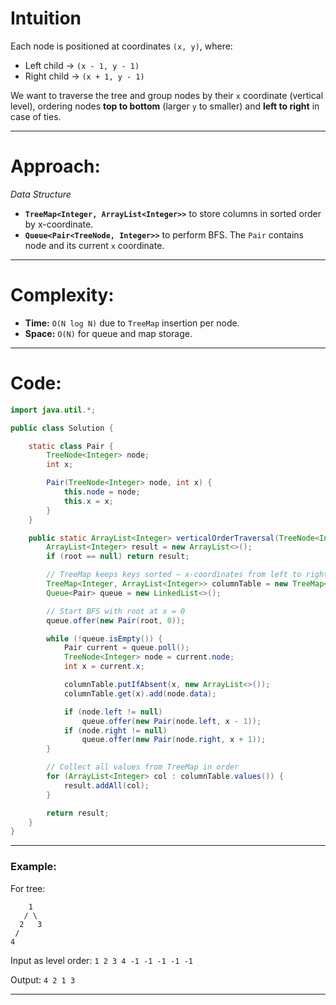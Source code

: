 # Intuition

Each node is positioned at coordinates `(x, y)`, where:

* Left child → `(x - 1, y - 1)`
* Right child → `(x + 1, y - 1)`

We want to traverse the tree and group nodes by their `x` coordinate (vertical level), ordering nodes **top to bottom** (larger `y` to smaller) and **left to right** in case of ties.

---

# Approach:
*Data Structure*

* **`TreeMap<Integer, ArrayList<Integer>>`** to store columns in sorted order by x-coordinate.
* **`Queue<Pair<TreeNode, Integer>>`** to perform BFS. The `Pair` contains node and its current `x` coordinate.

---
# Complexity:

* **Time:** `O(N log N)` due to `TreeMap` insertion per node.
* **Space:** `O(N)` for queue and map storage.

---

# Code:

```java
import java.util.*;

public class Solution {

    static class Pair {
        TreeNode<Integer> node;
        int x;

        Pair(TreeNode<Integer> node, int x) {
            this.node = node;
            this.x = x;
        }
    }

    public static ArrayList<Integer> verticalOrderTraversal(TreeNode<Integer> root) {
        ArrayList<Integer> result = new ArrayList<>();
        if (root == null) return result;

        // TreeMap keeps keys sorted — x-coordinates from left to right
        TreeMap<Integer, ArrayList<Integer>> columnTable = new TreeMap<>();
        Queue<Pair> queue = new LinkedList<>();

        // Start BFS with root at x = 0
        queue.offer(new Pair(root, 0));

        while (!queue.isEmpty()) {
            Pair current = queue.poll();
            TreeNode<Integer> node = current.node;
            int x = current.x;

            columnTable.putIfAbsent(x, new ArrayList<>());
            columnTable.get(x).add(node.data);

            if (node.left != null)
                queue.offer(new Pair(node.left, x - 1));
            if (node.right != null)
                queue.offer(new Pair(node.right, x + 1));
        }

        // Collect all values from TreeMap in order
        for (ArrayList<Integer> col : columnTable.values()) {
            result.addAll(col);
        }

        return result;
    }
}
```

---

### Example:

For tree:

```
    1
   / \
  2   3
 /
4
```

Input as level order: `1 2 3 4 -1 -1 -1 -1 -1`

Output: `4 2 1 3`

---
